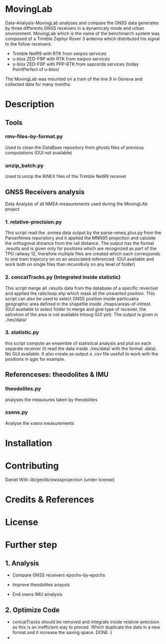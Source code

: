 # MovingLab
Data-Analysis-MovingLab analyses and compare the GNSS data generates by three differents GNSS receivers in a dynamicaly mode and urban environment. MovingLab which is the name of the benchmarch system was composed of a Trimble Zephyr Rover 3 antenna which distributed his signal to the follow receivers: 
- Trimble NetR9 with RTK from swipos services
- u-blox ZED-F9P with RTK from swipos services
- u-blox ZED-F9P with PPP-RTK from sapcorda services (today PointPerfect of u-blox)

The MovingLab was mounted on a tram of the line 9 in Geneva and collected data for many months.


# Description 
## Tools 
### **rmv-files-by-format.py**
Used to clean the DataBase repository from ghosts files of previous computations (GUI not available)
### **unzip_batch.py**
Used to unzip the RINEX files of the Trimble NetR9 receiver

## GNSS Receivers analysis

Data Analysis of all NMEA measurements used during the MovingLAb project

### 1. **relative-precision.py**
This script read the .snmea data output by the parse-nmea_plus.py from the ParserNmea reporsitory and it applied the MNN95 projection and calulate the orthogonal distance from the rail distance. The output has the format .results and is given only for positions which are recognized as part of the TPG railway 12, therefore multiple files are created which each corresponds to one tram trajecory on on an associated referenced. (GUI available and work both on single files than recursibvly on any level of folder)

### 2. **concatTracks.py** (Integrated inside statistic)
This script merge all .results data from the database of a specific reveciver and applied the rails/loop.shp which mask all the unwanted position. This script can also be used to select GNSS position inside particualra geographic area defined in the shapefile inside ./maps/areas-of-intrest.  (GUI available to select folder to merge and give type of receiver, the selcetion of the area is not available trhoug GUI yet). The output is given in ./res/data/

### 3. **statistic.py**
this script compute an ensemble of statistical analysis and plot on each separate receiver (it read the data inside ./res/data/ with the format .data). No GUI available. It also create as output a .csv file usefull to work with the positions in qgis for example. 

## Referenceses: theodolites & IMU 
### **theodolites.py**
analyses the meausures taken by theodolites
### **xsens.py**
Analyse the xsens measurements


# Installation
# Contributing
Daniel Willi: lib/geolib/swissprojection (under license)
# Credits & References
# License

# Further step
## 1. Analysis
- Compare GNSS receivers epochs-by-epochs

- Improve theodolites anaysis

- End xsens IMU amalysis

## 2. Optimize Code
- concatTracks should be removed and integrate inside relative-precision as this is an inefficient way to proced. Which duplicate the data in a new format and it increase the saving space.  DONE :) 
- 


